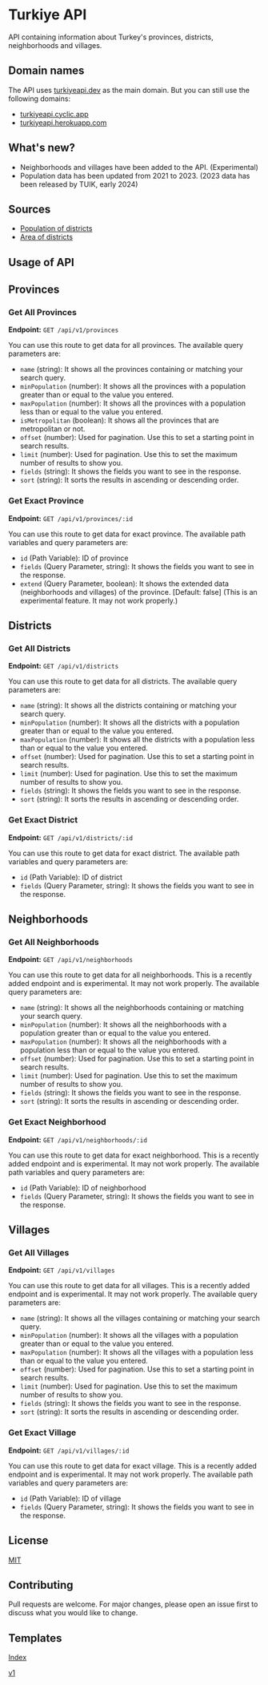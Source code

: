 # Turkiye API

API containing information about Turkey's provinces, districts, neighborhoods and villages.

## Domain names

The API uses [turkiyeapi.dev](https://turkiyeapi.dev) as the main domain. But you can still use the following domains:

- [turkiyeapi.cyclic.app](https://turkiyeapi.cyclic.app)
- [turkiyeapi.herokuapp.com](https://turkiyeapi.herokuapp.com)

## What's new?

- Neighborhoods and villages have been added to the API. (Experimental)
- Population data has been updated from 2021 to 2023. (2023 data has been released by TUIK, early 2024)

## Sources

- [Population of districts](https://biruni.tuik.gov.tr/medas)
- [Area of districts](https://web.archive.org/web/20190416051733/https://www.harita.gov.tr/images/urun/il_ilce_alanlari.pdf)

## Usage of API

## Provinces

### Get All Provinces

**Endpoint:** `GET /api/v1/provinces`

You can use this route to get data for all provinces. The available query parameters are:

- `name` (string): It shows all the provinces containing or matching your search query.
- `minPopulation` (number): It shows all the provinces with a population greater than or equal to the value you entered.
- `maxPopulation` (number): It shows all the provinces with a population less than or equal to the value you entered.
- `isMetropolitan` (boolean): It shows all the provinces that are metropolitan or not.
- `offset` (number): Used for pagination. Use this to set a starting point in search results.
- `limit` (number): Used for pagination. Use this to set the maximum number of results to show you.
- `fields` (string): It shows the fields you want to see in the response.
- `sort` (string): It sorts the results in ascending or descending order.

### Get Exact Province

**Endpoint:** `GET /api/v1/provinces/:id`

You can use this route to get data for exact province. The available path variables and query parameters are:

- `id` (Path Variable): ID of province
- `fields` (Query Parameter, string): It shows the fields you want to see in the response.
- `extend` (Query Parameter, boolean): It shows the extended data (neighborhoods and villages) of the province. [Default: false] (This is an experimental feature. It may not work properly.)

## Districts

### Get All Districts

**Endpoint:** `GET /api/v1/districts`

You can use this route to get data for all districts. The available query parameters are:

- `name` (string): It shows all the districts containing or matching your search query.
- `minPopulation` (number): It shows all the districts with a population greater than or equal to the value you entered.
- `maxPopulation` (number): It shows all the districts with a population less than or equal to the value you entered.
- `offset` (number): Used for pagination. Use this to set a starting point in search results.
- `limit` (number): Used for pagination. Use this to set the maximum number of results to show you.
- `fields` (string): It shows the fields you want to see in the response.
- `sort` (string): It sorts the results in ascending or descending order.

### Get Exact District

**Endpoint:** `GET /api/v1/districts/:id`

You can use this route to get data for exact district. The available path variables and query parameters are:

- `id` (Path Variable): ID of district
- `fields` (Query Parameter, string): It shows the fields you want to see in the response.

## Neighborhoods

### Get All Neighborhoods

**Endpoint:** `GET /api/v1/neighborhoods`

You can use this route to get data for all neighborhoods. This is a recently added endpoint and is experimental. It may not work properly. The available query parameters are:

- `name` (string): It shows all the neighborhoods containing or matching your search query.
- `minPopulation` (number): It shows all the neighborhoods with a population greater than or equal to the value you entered.
- `maxPopulation` (number): It shows all the neighborhoods with a population less than or equal to the value you entered.
- `offset` (number): Used for pagination. Use this to set a starting point in search results.
- `limit` (number): Used for pagination. Use this to set the maximum number of results to show you.
- `fields` (string): It shows the fields you want to see in the response.
- `sort` (string): It sorts the results in ascending or descending order.

### Get Exact Neighborhood

**Endpoint:** `GET /api/v1/neighborhoods/:id`

You can use this route to get data for exact neighborhood. This is a recently added endpoint and is experimental. It may not work properly. The available path variables and query parameters are:

- `id` (Path Variable): ID of neighborhood
- `fields` (Query Parameter, string): It shows the fields you want to see in the response.

## Villages

### Get All Villages

**Endpoint:** `GET /api/v1/villages`

You can use this route to get data for all villages. This is a recently added endpoint and is experimental. It may not work properly. The available query parameters are:

- `name` (string): It shows all the villages containing or matching your search query.
- `minPopulation` (number): It shows all the villages with a population greater than or equal to the value you entered.
- `maxPopulation` (number): It shows all the villages with a population less than or equal to the value you entered.
- `offset` (number): Used for pagination. Use this to set a starting point in search results.
- `limit` (number): Used for pagination. Use this to set the maximum number of results to show you.
- `fields` (string): It shows the fields you want to see in the response.
- `sort` (string): It sorts the results in ascending or descending order.

### Get Exact Village

**Endpoint:** `GET /api/v1/villages/:id`

You can use this route to get data for exact village. This is a recently added endpoint and is experimental. It may not work properly. The available path variables and query parameters are:

- `id` (Path Variable): ID of village
- `fields` (Query Parameter, string): It shows the fields you want to see in the response.

## License

[MIT](https://choosealicense.com/licenses/mit/)

## Contributing

Pull requests are welcome. For major changes, please open an issue first to discuss what you would like to change.

## Templates

[Index](https://ubeydeozdmr.github.io/turkiye-api-templates/index.html)

[v1](https://ubeydeozdmr.github.io/turkiye-api-templates/v1/index.html)

